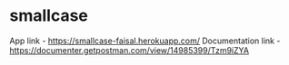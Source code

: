 # smallcase
App link - https://smallcase-faisal.herokuapp.com/
Documentation link - https://documenter.getpostman.com/view/14985399/Tzm9iZYA
